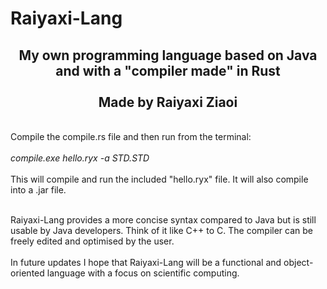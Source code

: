 # Raiyaxi-Lang

<div align="center"><h2>
My own programming language based on Java and with a "compiler made" in Rust<br/><br/>Made by Raiyaxi Ziaoi
</h2></div>
<br/>
Compile the compile.rs file and then run from the terminal:<br/><br/>
<i>compile.exe hello.ryx -a STD.STD</i><br/><br/>
This will compile and run the included "hello.ryx" file. It will also compile into a .jar file.
<br/><br/>

Raiyaxi-Lang provides a more concise syntax compared to Java but is still usable by Java developers. Think of it like C++ to C. The compiler can be freely edited and optimised by the user.
<br/><br/>
In future updates I hope that Raiyaxi-Lang will be a functional and object-oriented language with a focus on scientific computing.
